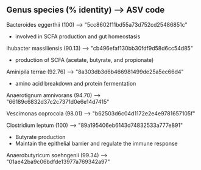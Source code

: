 ##  Genus species (% identity)  --> ASV code

Bacteroides eggerthii (100) --> "5cc8602f11bd55a73d752cd25486851c"
  - involved in SCFA production and gut homeostasis

Ihubacter massiliensis (90.13) --> "cb496efaf130bb30fdf9d58d6cc54d85"
  - production of SCFA (acetate, butyrate, and propionate)

Aminipila terrae (92.76) --> "8a303db3d6b466981499de25a5ec66d4"
  - amino acid breakdown and protein fermentation

Anaerotignum amnivorans (94.70) --> "66189c6832d37c2c7371d0e6e14d7415"


Vescimonas coprocola (98.01) --> "b62503d6c04d1172e2e4e9781657105f"


Clostridium leptum (100) --> "89a195406eb6143d74832533a777e891"
  - Butyrate production
  - Maintain the epithelial barrier and regulate the immune response

Anaerobutyricum soehngenii (99.34) --> "01ae42ba9c06bdfde13977a769342a97"



